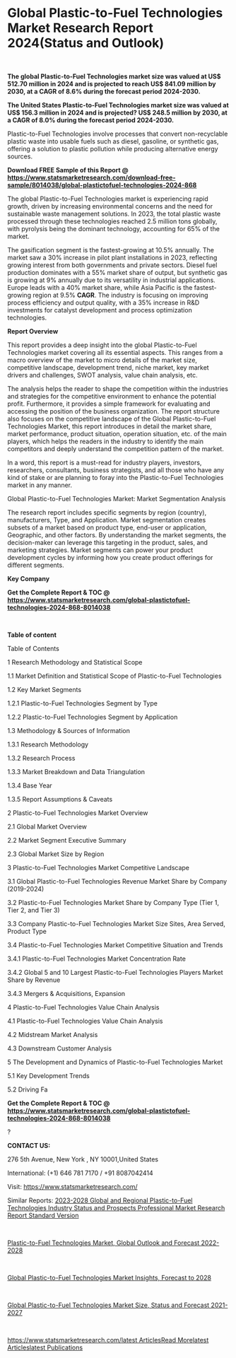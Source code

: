 <h1>Global Plastic-to-Fuel Technologies Market Research Report 2024(Status and Outlook)</h1><br/><p><strong>The global Plastic-to-Fuel Technologies market size was valued at US$ 512.70 million in 2024 and is projected to reach US$ 841.09 million by 2030, at a <strong>CAGR</strong> of 8.6% during the forecast period 2024-2030.</strong></p>
 
 
 
 <p><strong>The United States Plastic-to-Fuel Technologies market size was valued at US$ 156.3 million in 2024 and is projected? US$ 248.5 million by 2030, at a <strong>CAGR</strong> of 8.0% during the forecast period 2024-2030.</strong></p>
 
 
 
 <p>Plastic-to-Fuel Technologies involve processes that convert non-recyclable plastic waste into usable fuels such as diesel, gasoline, or synthetic gas, offering a solution to plastic pollution while producing alternative energy sources.</p>
 
 
 
 <p><strong>Download FREE Sample of this Report @ <a href="https://www.statsmarketresearch.com/download-free-sample/8014038/global-plastictofuel-technologies-2024-868">https://www.statsmarketresearch.com/download-free-sample/8014038/global-plastictofuel-technologies-2024-868</a></strong></p>
 
 
 
 <p>The global Plastic-to-Fuel Technologies market is experiencing rapid growth, driven by increasing environmental concerns and the need for sustainable waste management solutions. In 2023, the total plastic waste processed through these technologies reached 2.5 million tons globally, with pyrolysis being the dominant technology, accounting for 65% of the market.</p>
 
 
 
 <p>The gasification segment is the fastest-growing at 10.5% annually. The market saw a 30% increase in pilot plant installations in 2023, reflecting growing interest from both governments and private sectors. Diesel fuel production dominates with a 55% market share of output, but synthetic gas is growing at 9% annually due to its versatility in industrial applications. Europe leads with a 40% market share, while Asia Pacific is the fastest-growing region at 9.5% <strong>CAGR</strong>. The industry is focusing on improving process efficiency and output quality, with a 35% increase in R&D investments for catalyst development and process optimization technologies.</p>
 
 
 
 <p><strong>Report Overview</strong></p>
 
 
 
 <p>This report provides a deep insight into the global Plastic-to-Fuel Technologies market covering all its essential aspects. This ranges from a macro overview of the market to micro details of the market size, competitive landscape, development trend, niche market, key market drivers and challenges, SWOT analysis, value chain analysis, etc.</p>
 
 
 
 <p>The analysis helps the reader to shape the competition within the industries and strategies for the competitive environment to enhance the potential profit. Furthermore, it provides a simple framework for evaluating and accessing the position of the business organization. The report structure also focuses on the competitive landscape of the Global Plastic-to-Fuel Technologies Market, this report introduces in detail the market share, market performance, product situation, operation situation, etc. of the main players, which helps the readers in the industry to identify the main competitors and deeply understand the competition pattern of the market.</p>
 
 
 
 <p>In a word, this report is a must-read for industry players, investors, researchers, consultants, business strategists, and all those who have any kind of stake or are planning to foray into the Plastic-to-Fuel Technologies market in any manner.</p>
 
 
 
 <p>Global Plastic-to-Fuel Technologies Market: Market Segmentation Analysis</p>
 
 
 
 <p>The research report includes specific segments by region (country), manufacturers, Type, and Application. Market segmentation creates subsets of a market based on product type, end-user or application, Geographic, and other factors. By understanding the market segments, the decision-maker can leverage this targeting in the product, sales, and marketing strategies. Market segments can power your product development cycles by informing how you create product offerings for different segments.</p>
 
 
 
 <p><strong>Key Company</strong></p>
 
 
 
 <div><b>Get the Complete Report & TOC @ <a href="https://www.statsmarketresearch.com/global-plastictofuel-technologies-2024-868-8014038">https://www.statsmarketresearch.com/global-plastictofuel-technologies-2024-868-8014038</a></b></div>
 
 
 
 <p><br />
 
 <b>Table of content</b></p>
 
 
 
 <p>Table of Contents<br />
 
 1 Research Methodology and Statistical Scope<br />
 
 1.1 Market Definition and Statistical Scope of Plastic-to-Fuel Technologies<br />
 
 1.2 Key Market Segments<br />
 
 1.2.1 Plastic-to-Fuel Technologies Segment by Type<br />
 
 1.2.2 Plastic-to-Fuel Technologies Segment by Application<br />
 
 1.3 Methodology & Sources of Information<br />
 
 1.3.1 Research Methodology<br />
 
 1.3.2 Research Process<br />
 
 1.3.3 Market Breakdown and Data Triangulation<br />
 
 1.3.4 Base Year<br />
 
 1.3.5 Report Assumptions & Caveats<br />
 
 2 Plastic-to-Fuel Technologies Market Overview<br />
 
 2.1 Global Market Overview<br />
 
 2.2 Market Segment Executive Summary<br />
 
 2.3 Global Market Size by Region<br />
 
 3 Plastic-to-Fuel Technologies Market Competitive Landscape<br />
 
 3.1 Global Plastic-to-Fuel Technologies Revenue Market Share by Company (2019-2024)<br />
 
 3.2 Plastic-to-Fuel Technologies Market Share by Company Type (Tier 1, Tier 2, and Tier 3)<br />
 
 3.3 Company Plastic-to-Fuel Technologies Market Size Sites, Area Served, Product Type<br />
 
 3.4 Plastic-to-Fuel Technologies Market Competitive Situation and Trends<br />
 
 3.4.1 Plastic-to-Fuel Technologies Market Concentration Rate<br />
 
 3.4.2 Global 5 and 10 Largest Plastic-to-Fuel Technologies Players Market Share by Revenue<br />
 
 3.4.3 Mergers & Acquisitions, Expansion<br />
 
 4 Plastic-to-Fuel Technologies Value Chain Analysis<br />
 
 4.1 Plastic-to-Fuel Technologies Value Chain Analysis<br />
 
 4.2 Midstream Market Analysis<br />
 
 4.3 Downstream Customer Analysis<br />
 
 5 The Development and Dynamics of Plastic-to-Fuel Technologies Market<br />
 
 5.1 Key Development Trends<br />
 
 5.2 Driving Fa</p>
 
 
 
 <div><b>Get the Complete Report & TOC @ <a href="https://www.statsmarketresearch.com/global-plastictofuel-technologies-2024-868-8014038">https://www.statsmarketresearch.com/global-plastictofuel-technologies-2024-868-8014038</a></b></div>
 
 
 
 <p>? </p>
 
 
 
 <p><b>CONTACT US:</b><br />
 
 276 5th Avenue, New York , NY 10001,United States<br />
 
 International: (+1) 646 781 7170 / +91 8087042414<br />
 
 Visit: <a href="https://www.statsmarketresearch.com/">https://www.statsmarketresearch.com/</a><br />
 
 Similar Reports: <a href="https://www.statsmarketresearch.com/global-plastictofuel-technologies-2024-868-8014038">2023-2028 Global and Regional Plastic-to-Fuel Technologies Industry Status and Prospects Professional Market Research Report Standard Version</a><br />
 
 <br />
 
 <a href="https://www.statsmarketresearch.com/global-plastictofuel-technologies-2024-868-8014038">Plastic-to-Fuel Technologies Market, Global Outlook and Forecast 2022-2028</a><br />
 
 <br />
 
 <a href="https://www.statsmarketresearch.com/global-plastictofuel-technologies-2024-868-8014038">Global Plastic-to-Fuel Technologies Market Insights, Forecast to 2028</a><br />
 
 <br />
 
 <a href="https://www.statsmarketresearch.com/global-plastictofuel-technologies-2024-868-8014038">Global Plastic-to-Fuel Technologies Market Size, Status and Forecast 2021-2027</a><br />
 
 <br />
 
 <a href="https://gyeongbokgung.com">https://www.statsmarketresearch.com/</a><a href="https://hallyeomaritime.com">latest Articles</a><a href="https://jingwansa.com">Read More</a><a href="https://nguoiviet.jp/">latest Articles</a><a href="https://www.intelmarketresearch.com/">latest Publications</a></p>
